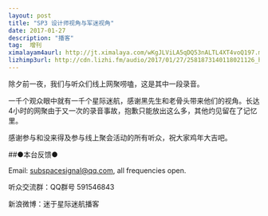 ```yaml
---
layout: post
title: "SP3 设计师视角与军迷视角"
date: 2017-01-27
description: "播客"
tag:  增刊
ximalayam4aurl: http://jt.ximalaya.com/wKgJLViLA5qDQ53nALTL4XT4voQ197.m4a?channel=rss&album_id=3135361&track_id=29534811&uid=6418191&jt=http://audio.xmcdn.com/group21/M09/0D/F7/wKgJLViLA5qDQ53nALTL4XT4voQ197.m4a
lizhimp3url: http://cdn.lizhi.fm/audio/2017/01/27/2581873140118021126_hd.mp3
---   
```


除夕前一夜，我们与听众们线上网聚唠嗑，这是其中一段录音。

一千个观众眼中就有一千个星际迷航，感谢黑先生和老骨头带来他们的视角。长达4小时的网聚由于又一次的录音事故，抱歉只能放出这么多，其他灼见留在了记忆里。
 
感谢参与和没来得及参与线上聚会活动的所有听众，祝大家鸡年大吉吧。

##●本台反馈●

Email: subspacesignal@qq.com, all frequencies open.

听众交流群：QQ群号 591546843
 
新浪微博：迷于星际迷航播客
